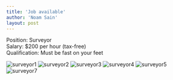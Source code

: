```yaml
---
title: 'Job available'
author: 'Noam Sain'
layout: post
---
```


Position: Surveyor  
Salary: $200 per hour (tax-free)  
Qualification: Must be fast on your feet  
  
![surveyor1](/_assets/img/2012/10/surveyor1.jpg) ![surveyor2](/_assets/img/2012/10/surveyor2.jpg) ![surveyor3](/_assets/img/2012/10/surveyor3.jpg) ![surveyor4](/_assets/img/2012/10/surveyor4.jpg) ![surveyor5](/_assets/img/2012/10/surveyor5.jpg) ![surveyor7](/_assets/img/2012/10/surveyor7.jpg)